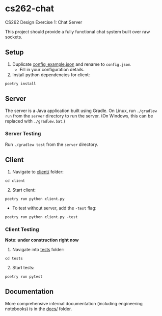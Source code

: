 # cs262-chat

CS262 Design Exercise 1: Chat Server

This project should provide a fully functional chat system built over raw sockets.

## Setup

1. Duplicate [config_example.json](config_example.json) and rename to `config.json`.
   - Fill in your configuration details.
2. Install python dependencies for client:

```
poetry install
```

## Server

The server is a Java application built using Gradle. On Linux, run `./gradlew run` from the `server` directory to run the server. (On Windows, this can be replaced with `./gradlew.bat`.)

### Server Testing

Run `./gradlew test` from the `server` directory.

## Client

1. Navigate to [client/](client/) folder:

```
cd client
```

2. Start client:

```
poetry run python client.py
```

- To test without server, add the `-test` flag:

```
poetry run python client.py -test
```

### Client Testing

**Note: under construction right now**

1. Navigate into [tests](tests) folder:

```
cd tests
```

2. Start tests:

```
poetry run pytest
```

## Documentation

More comprehensive internal documentation (including engineering notebooks) is in the [docs/](docs/) folder.
